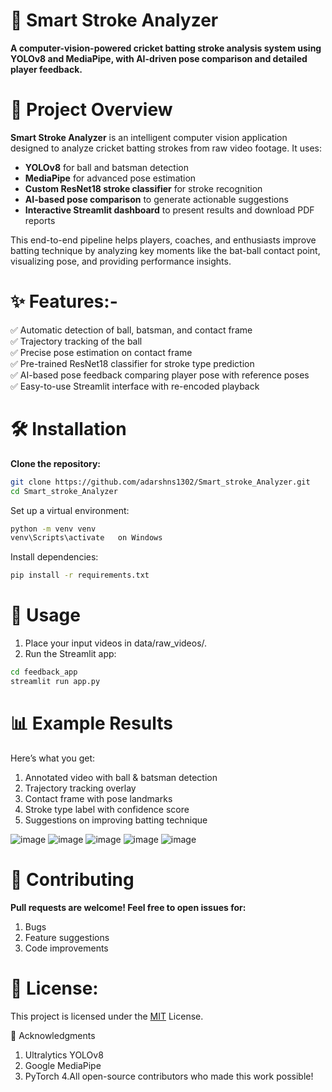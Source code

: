 # 🏏 Smart Stroke Analyzer
**A computer-vision-powered cricket batting stroke analysis system using YOLOv8 and MediaPipe, with AI-driven pose comparison and detailed player feedback.**

# 🚀 Project Overview
**Smart Stroke Analyzer** is an intelligent computer vision application designed to analyze cricket batting strokes from raw video footage. It uses:

- **YOLOv8** for ball and batsman detection
- **MediaPipe** for advanced pose estimation
- **Custom ResNet18 stroke classifier** for stroke recognition
- **AI-based pose comparison** to generate actionable suggestions
- **Interactive Streamlit dashboard** to present results and download PDF reports

This end-to-end pipeline helps players, coaches, and enthusiasts improve batting technique by analyzing key moments 
like the bat-ball contact point, visualizing pose, and providing performance insights.

# ✨ Features:-
✅ Automatic detection of ball, batsman, and contact frame  
✅ Trajectory tracking of the ball  
✅ Precise pose estimation on contact frame  
✅ Pre-trained ResNet18 classifier for stroke type prediction  
✅ AI-based pose feedback comparing player pose with reference poses   
✅ Easy-to-use Streamlit interface with re-encoded playback  

# 🛠️ Installation
**Clone the repository:**

```bash
git clone https://github.com/adarshns1302/Smart_stroke_Analyzer.git
cd Smart_stroke_Analyzer
```

Set up a virtual environment:
```bash
python -m venv venv
venv\Scripts\activate   on Windows
```

Install dependencies:
```bash
pip install -r requirements.txt
```

# 🏃 Usage
1. Place your input videos in data/raw_videos/.
2. Run the Streamlit app:
```bash
cd feedback_app
streamlit run app.py
```

# 📊 Example Results
Here’s what you get:
1. Annotated video with ball & batsman detection
2. Trajectory tracking overlay
3. Contact frame with pose landmarks
4. Stroke type label with confidence score
5. Suggestions on improving batting technique

![image](https://github.com/user-attachments/assets/744f027e-5cca-4f21-bed0-5ddd01ba76d9)
![image](https://github.com/user-attachments/assets/01477997-7313-4a40-9ec8-1e0499241918)
![image](https://github.com/user-attachments/assets/c02d1089-c4e1-44d7-9c79-991cdea9c589)
![image](https://github.com/user-attachments/assets/16764e23-1789-4b65-959a-98e00e22906e)
![image](https://github.com/user-attachments/assets/29f7be2f-cd82-478b-b3b5-d2311bd4a63c)

# 🤝 Contributing
**Pull requests are welcome! Feel free to open issues for:**
1. Bugs
2. Feature suggestions
3. Code improvements

# 📄 License:
This project is licensed under the [MIT](https://choosealicense.com/licenses/mit/) License.

🌟 Acknowledgments
1. Ultralytics YOLOv8
2. Google MediaPipe
3. PyTorch
4.All open-source contributors who made this work possible!
